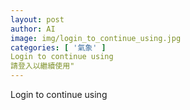 ```yaml
---
layout: post
author: AI
image: img/login_to_continue_using.jpg
categories: [ '氣象' ]
Login to continue using
請登入以繼續使用"
---
```

Login to continue using